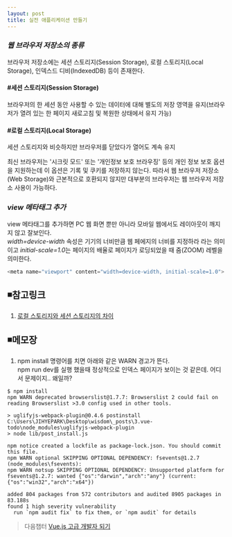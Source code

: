 ```yaml
---
layout: post
title: 실전 애플리케이션 만들기
---
```


### ***웹 브라우저 저장소의 종류***
브라우저 저장소에는 세션 스토리지(Session Storage), 로컬 스토리지(Local Storage), 인덱스드 디비(IndexedDB) 등이 존재한다.

#### #세션 스토리지(Session Storage)
브라우저의 한 세션 동안 사용할 수 있는 데이터에 대해 별도의 저장 영역을 유지(브라우저가 열려 있는 한 페이지 새로고침 및 복원한 상태에서 유지 가능)  

#### #로컬 스토리지(Local Storage)
세션 스토리지와 비슷하지만 브라우저를 닫았다가 열어도 계속 유지  

최신 브라우저는 '시크릿 모드' 또는 '개인정보 보호 브라우징' 등의 개인 정보 보호 옵션을 지원하는데 이 옵션은 기록 및 쿠키를 저장하지 않는다. 따라서 웹 브라우저 저장소(Web Storage)와 근본적으로 호환되지 않지만 대부분의 브라우저는 웹 브라우저 저장소 사용이 가능하다.

### ***view 메타태그 추가***
view 메타태그를 추가하면 PC 웹 화면 뿐만 아니라 모바일 웹에서도 레이아웃이 깨지지 않고 잘보인다.  
*width=device-width* 속성은 기기의 너비만큼 웹 페에지의 너비를 지정하라 라는 의미이고 *initial-scale=1.0*는 페이지의 배율로 페이지가 로딩되었을 때 줌(ZOOM) 레벨을 의미한다.
```java
<meta name="viewport" content="width=device-width, initial-scale=1.0">
```

## ◾참고링크  
1. [로컬 스토리지와 세션 스토리지의 차이](https://developer.mozilla.org/en-US/docs/Web/API/Web_Storage_API)   

## ◾메모장
1. npm install 명령어를 치면 아래와 같은 WARN 경고가 뜬다.  
npm run dev를 실행 했을때 정상적으로 인덱스 페이지가 보이는 것 같은데. 어디서 문제이지.. 왜일까?
```
$ npm install
npm WARN deprecated browserslist@1.7.7: Browserslist 2 could fail on reading Browserslist >3.0 config used in other tools.

> uglifyjs-webpack-plugin@0.4.6 postinstall C:\Users\JIHYEPARK\Desktop\wisdom\_posts\3.vue-todo\node_modules\uglifyjs-webpack-plugin
> node lib/post_install.js

npm notice created a lockfile as package-lock.json. You should commit this file.
npm WARN optional SKIPPING OPTIONAL DEPENDENCY: fsevents@1.2.7 (node_modules\fsevents):
npm WARN notsup SKIPPING OPTIONAL DEPENDENCY: Unsupported platform for fsevents@1.2.7: wanted {"os":"darwin","arch":"any"} (current: {"os":"win32","arch":"x64"})

added 804 packages from 572 contributors and audited 8905 packages in 83.188s
found 1 high severity vulnerability
  run `npm audit fix` to fix them, or `npm audit` for details
```

> 다음챕터 [Vue.js 고급 개발자 되기](https://wisdompark.github.io/Vue-Js6/)
